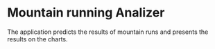 # Mountain running Analizer
The application predicts the results of mountain runs and presents the results on the charts.
